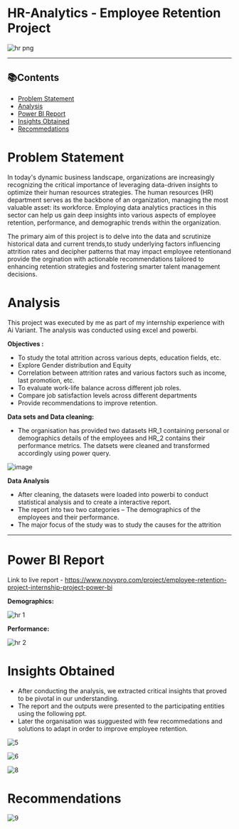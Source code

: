 # HR-Analytics - Employee Retention Project
![hr png](https://github.com/puliraghavi/HR-Analytics-Project/assets/119037510/f06a4e1a-cb44-41b3-a89a-7907d3fcf918)

***

## 📚Contents
- [Problem Statement](#problem-statement)
- [Analysis](#analysis)
- [Power BI Report](#power-bi-report)
- [Insights Obtained](#insights-obtained)
- [Recommedations](#recommedations)


# Problem Statement
In today's dynamic business landscape, organizations are increasingly recognizing the critical importance of leveraging data-driven insights to optimize their human resources strategies. The human resources (HR) department serves as the backbone of an organization, managing the most valuable asset: its workforce. Employing data analytics practices in this sector can help us gain deep insights into various aspects of employee retention, performance, and demographic trends within the organization.

The primary aim of this project is to delve into the data and scrutinize historical data and current trends,to study underlying factors influencing attrition rates and decipher patterns that may impact employee retentionand provide the orgination with actionable recommendations tailored to enhancing retention strategies and fostering smarter talent management decisions.

# Analysis
This project was executed by me as part of my internship experience with Ai Variant.
The analysis was conducted using excel and powerbi. 

**Objectives :**
- To study the total attrition across various depts, education fields, etc.
- Explore Gender distribution and Equity
- Correlation between attrition rates and various factors such as income, last promotion, etc.
- To evaluate work-life balance across different job roles.
- Compare job satisfaction levels across different departments
- Provide recommendations to improve retention.


**Data sets and Data cleaning:** 
- The organisation has provided two datasets HR_1 containing personal or demographics details of the employees and HR_2 contains their performance metrics. The datsets were cleaned and transformed accordingly using power query.

![image](https://github.com/puliraghavi/HR-Analytics-Project/assets/119037510/e0ffd66b-f43b-4e73-9b7d-89fb32b9f582)


**Data Analysis**
- After cleaning, the datasets were loaded into powerbi to conduct statistical analysis and to create a interactive report.
- The report into two two categories – The demographics of the employees and their performance.
- The major focus of the study was to study the causes for the attrition

***

# Power BI Report

Link to live report - https://www.novypro.com/project/employee-retention-project-internship-project-power-bi

**Demographics:**

![hr 1](https://github.com/puliraghavi/HR-Analytics-Project/assets/119037510/932cc9c4-ef3a-45e6-8165-4ecd7d7e99b7)

**Performance:**

![hr 2](https://github.com/puliraghavi/HR-Analytics-Project/assets/119037510/35dc0f98-f214-442b-8126-ece02ae89579)

# Insights Obtained
- After conducting the analysis, we extracted critical insights that proved to be pivotal in our understanding.
- The report and the outputs were presented to the participating entities using the following ppt.
- Later the organisation was sugguested with few recommedations and solutions to adapt in order to improve employee retention.
  
![5](https://github.com/puliraghavi/HR-Analytics-Project/assets/119037510/ddf1ca1c-9fab-4112-9c09-3eb225e7db91)

![6](https://github.com/puliraghavi/HR-Analytics-Project/assets/119037510/a80c3c43-4f6a-4c63-97d4-0c832210f40b)

![8](https://github.com/puliraghavi/HR-Analytics-Project/assets/119037510/e160ef01-7c88-46c8-a6ed-491724965933)

# Recommendations

![9](https://github.com/puliraghavi/HR-Analytics-Project/assets/119037510/ad523055-99bd-4003-9523-f8569ea8599d)





